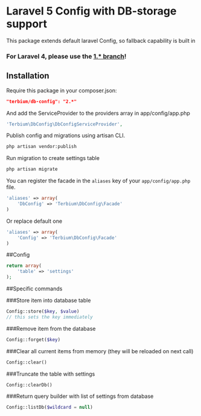 # Laravel 5 Config with DB-storage support
This package extends default laravel Config, so fallback capability is built in

### For Laravel 4, please use the [1.* branch](https://github.com/TerbiumLibs/dbConfig/tree/1.0)!

## Installation
Require this package in your composer.json:

~~~json
"terbium/db-config": "2.*"
~~~

And add the ServiceProvider to the providers array in app/config/app.php

~~~php
'Terbium\DbConfig\DbConfigServiceProvider',
~~~

Publish config and migrations using artisan CLI.

~~~bash
php artisan vendor:publish
~~~

Run migration to create settings table

~~~bash
php artisan migrate
~~~



You can register the facade in the `aliases` key of your `app/config/app.php` file.

~~~php
'aliases' => array(
    'DbConfig' => 'Terbium\DbConfig\Facade'
)
~~~

Or replace default one
~~~php
'aliases' => array(
    'Config' => 'Terbium\DbConfig\Facade'
)
~~~

##Config

~~~php
return array(
    'table' => 'settings'
);
~~~

##Specific commands

###Store item into database table

~~~php
Config::store($key, $value) 
// this sets the key immediately
~~~

###Remove item from the database

~~~php
Config::forget($key)
~~~

###Clear all current items from memory (they will be reloaded on next call)

~~~php
Config::clear()
~~~

###Truncate the table with settings

~~~php
Config::clearDb()
~~~

###Return query builder with list of settings from database

~~~php
Config::listDb($wildcard = null)
~~~
